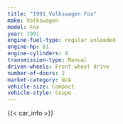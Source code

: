 ```yaml
---
title: "1991 Volkswagen Fox"
make: Volkswagen
model: Fox
year: 1991
engine-fuel-type: regular unleaded
engine-hp: 81
engine-cylinders: 4
transmission-type: Manual
driven-wheels: Front wheel drive
number-of-doors: 2
market-category: N/A
vehicle-size: Compact
vehicle-style: Coupe
---
```


{{< car_info >}}
